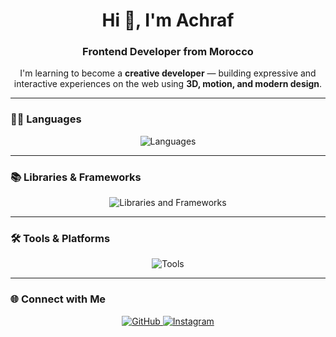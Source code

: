 <h1 align="center">Hi 👋, I'm Achraf</h1>
<h3 align="center">Frontend Developer from Morocco</h3>

<p align="center">
  I'm learning to become a <strong>creative developer</strong> — building expressive and interactive experiences on the web using <strong>3D, motion, and modern design</strong>.
</p>


---

### 🧑‍💻 Languages

<p align="center">
  <img src="https://skillicons.dev/icons?i=html,css,js,ts" alt="Languages" />
</p>

---

### 📚 Libraries & Frameworks

<p align="center">
  <img src="https://skillicons.dev/icons?i=react,nextjs,tailwind,threejs" alt="Libraries and Frameworks" />
</p>

---

### 🛠️ Tools & Platforms

<p align="center">
  <img src="https://skillicons.dev/icons?i=git,vscode,figma," alt="Tools" />
</p>

---

### 🌐 Connect with Me

<p align="center">
  <a href="https://github.com/Midyass" target="_blank">
    <img src="https://skillicons.dev/icons?i=github" alt="GitHub" />
  </a>
  
  <a href="https://instagram.com/midyas_code" target="_blank">
    <img src="https://skillicons.dev/icons?i=instagram" alt="Instagram" />
  </a>
</p>

